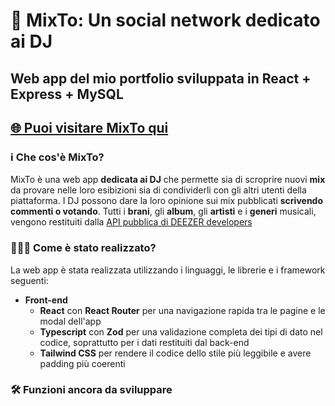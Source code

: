 # 🪩 MixTo: Un social network dedicato ai DJ

## Web app del mio portfolio sviluppata in **React** + Express + MySQL

## [🌐 Puoi visitare MixTo qui](https://mixto.up.railway.app)

### ℹ️ Che cos'è MixTo?

MixTo è una web app **dedicata ai DJ** che permette sia di scroprire nuovi **mix** da provare nelle loro esibizioni sia di condividerli con gli altri utenti della piattaforma.
I DJ possono dare la loro opinione sui mix pubblicati **scrivendo commenti o votando**.
Tutti i **brani**, gli **album**, gli **artisti** e i **generi** musicali, vengono restituiti dalla [API pubblica di DEEZER developers](https://developers.deezer.com/login?redirect=/api)

### 🧑🏻‍💻 Come è stato realizzato?

La web app è stata realizzata utilizzando i linguaggi, le librerie e i framework seguenti:

- **Front-end**
  - **React** con **React Router** per una navigazione rapida tra le pagine e le modal dell'app
  - **Typescript** con **Zod** per una validazione completa dei tipi di dato nel codice, soprattutto per i dati restituiti dal back-end
  - **Tailwind CSS** per rendere il codice dello stile più leggibile e avere padding più coerenti
  




### 🛠️ Funzioni ancora da sviluppare
